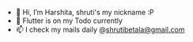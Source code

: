 - 👋 Hi, I’m Harshita, shruti's my nickname :P
- 🌱 Flutter is on my Todo currently
- 📫 I check my mails daily @shrutibetala@gmail.com

<!---
shrutibetala7/shrutibetala7 is a ✨ special ✨ repository because its `README.md` (this file) appears on your GitHub profile.
You can click the Preview link to take a look at your changes.
--->
